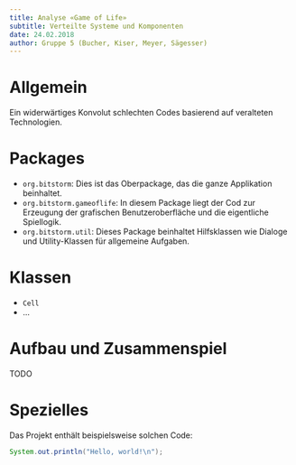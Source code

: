 ```yaml
---
title: Analyse «Game of Life»
subtitle: Verteilte Systeme und Komponenten
date: 24.02.2018
author: Gruppe 5 (Bucher, Kiser, Meyer, Sägesser)
---
```


# Allgemein

Ein widerwärtiges Konvolut schlechten Codes basierend auf veralteten Technologien.

# Packages

- `org.bitstorm`: Dies ist das Oberpackage, das die ganze Applikation beinhaltet.
- `org.bitstorm.gameoflife`: In diesem Package liegt der Cod zur Erzeugung der grafischen Benutzeroberfläche und die eigentliche Spiellogik.
- `org.bitstorm.util`: Dieses Package beinhaltet Hilfsklassen wie Dialoge und Utility-Klassen für allgemeine Aufgaben.

# Klassen

- `Cell`
- ...

# Aufbau und Zusammenspiel

TODO

# Spezielles

Das Projekt enthält beispielsweise solchen Code:

```java
System.out.println("Hello, world!\n");
```
